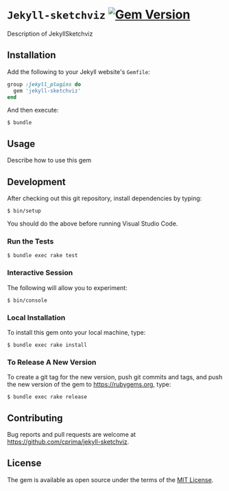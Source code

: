 # `Jekyll-sketchviz` [![Gem Version](https://badge.fury.io/rb/jekyll-sketchviz.svg)](https://badge.fury.io/rb/jekyll-sketchviz)

Description of JekyllSketchviz


## Installation

Add the following to your Jekyll website's `Gemfile`:

```ruby
group :jekyll_plugins do
  gem 'jekyll-sketchviz'
end
```

And then execute:

```shell
$ bundle
```


## Usage

Describe how to use this gem


## Development

After checking out this git repository, install dependencies by typing:

```shell
$ bin/setup
```

You should do the above before running Visual Studio Code.


### Run the Tests

```shell
$ bundle exec rake test
```


### Interactive Session

The following will allow you to experiment:

```shell
$ bin/console
```


### Local Installation

To install this gem onto your local machine, type:

```shell
$ bundle exec rake install
```


### To Release A New Version

To create a git tag for the new version, push git commits and tags,
and push the new version of the gem to https://rubygems.org, type:

```shell
$ bundle exec rake release
```


## Contributing

Bug reports and pull requests are welcome at https://github.com/cprima/jekyll-sketchviz.


## License

The gem is available as open source under the terms of the [MIT License](https://opensource.org/licenses/MIT).
